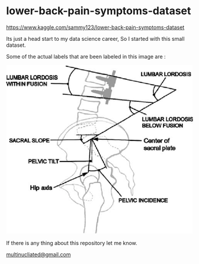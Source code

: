 # lower-back-pain-symptoms-dataset

https://www.kaggle.com/sammy123/lower-back-pain-symptoms-dataset



Its just a head start to my data science career, So I started with this small dataset.



Some of the actual labels that are been labeled in this image are : 


![alt text](https://github.com/multinucliated/lower-back-pain-symptoms-dataset/blob/master/2-Figure1-1.png)



If there is any thing about this repository let me know.

multinucliated@gmail.com
